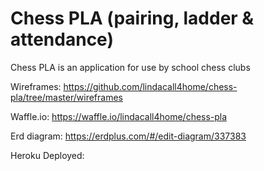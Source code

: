 # Chess PLA (pairing, ladder & attendance)

Chess PLA is an application for use by school chess clubs

Wireframes: https://github.com/lindacall4home/chess-pla/tree/master/wireframes

Waffle.io: https://waffle.io/lindacall4home/chess-pla

Erd diagram: https://erdplus.com/#/edit-diagram/337383

Heroku Deployed: 
